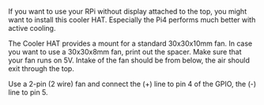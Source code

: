 If you want to use your RPi without display attached to the top, you might want to install this cooler HAT. Especially the Pi4 performs much better with active cooling.

The Cooler HAT provides a mount for a standard 30x30x10mm fan. In case you want to use a 30x30x8mm fan, print out the spacer.
Make sure that your fan runs on 5V. Intake of the fan should be from below, the air should exit through the top.

Use a 2-pin (2 wire) fan and connect the (+) line to pin 4 of the GPIO, the (-) line to pin 5.


